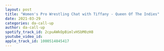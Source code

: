 ```yaml
---
layout: post
title: "Women's Pro Wrestling Chat with Tiffany - Queen Of The Indies"
date: 2021-03-29
categories: da-call-up
author: da-call-up
spotify_track_id: 2cpuAWkOpBimlvHSbM0zH8
youtube_video_id: 
apple_track_id: 1000514845417
---
```

